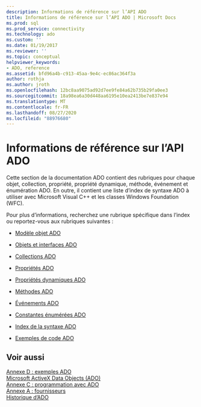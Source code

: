 ```yaml
---
description: Informations de référence sur l’API ADO
title: Informations de référence sur l’API ADO | Microsoft Docs
ms.prod: sql
ms.prod_service: connectivity
ms.technology: ado
ms.custom: ''
ms.date: 01/19/2017
ms.reviewer: ''
ms.topic: conceptual
helpviewer_keywords:
- ADO, reference
ms.assetid: bfd96a4b-c913-45aa-9e4c-ec86ac364f3a
author: rothja
ms.author: jroth
ms.openlocfilehash: 12bc8aa9075ad92d7ee9fe84a62b735b29fa0ee3
ms.sourcegitcommit: 18a98ea6a30d448aa6195e10ea2413be7e837e94
ms.translationtype: MT
ms.contentlocale: fr-FR
ms.lasthandoff: 08/27/2020
ms.locfileid: "88976680"
---
```

# <a name="ado-api-reference"></a>Informations de référence sur l’API ADO
Cette section de la documentation ADO contient des rubriques pour chaque objet, collection, propriété, propriété dynamique, méthode, événement et énumération ADO. En outre, il contient une liste d’index de syntaxe ADO à utiliser avec Microsoft Visual C++ et les classes Windows Foundation (WFC).  
  
 Pour plus d’informations, recherchez une rubrique spécifique dans l’index ou reportez-vous aux rubriques suivantes :  
  
-   [Modèle objet ADO](./ado-object-model.md)  
  
-   [Objets et interfaces ADO](./ado-objects-and-interfaces.md)  
  
-   [Collections ADO](./ado-collections.md)  
  
-   [Propriétés ADO](./ado-properties.md)  
  
-   [Propriétés dynamiques ADO](./ado-dynamic-properties.md)  
  
-   [Méthodes ADO](./ado-methods.md)  
  
-   [Événements ADO](./ado-events.md)  
  
-   [Constantes énumérées ADO](./ado-enumerated-constants.md)  
  
-   [Index de la syntaxe ADO](./ado-syntax-indexes.md)  
  
-   [Exemples de code ADO](./ado-code-examples.md)  
  
## <a name="see-also"></a>Voir aussi  
 [Annexe D : exemples ADO](../../guide/appendixes/appendix-d-ado-samples.md)   
 [Microsoft ActiveX Data Objects (ADO)](../../microsoft-activex-data-objects-ado.md)   
 [Annexe C : programmation avec ADO](../../guide/appendixes/appendix-c-programming-with-ado.md)   
 [Annexe A : fournisseurs](../../guide/appendixes/appendix-a-providers.md)   
 [Historique d’ADO](../../guide/ado-history.md)